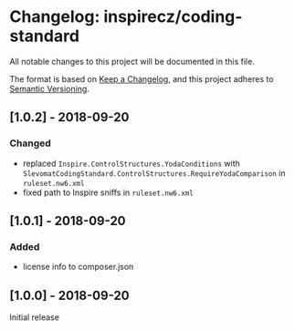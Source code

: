 # Changelog: inspirecz/coding-standard
All notable changes to this project will be documented in this file.

The format is based on [Keep a Changelog](https://keepachangelog.com/en/1.0.0/),
and this project adheres to [Semantic Versioning](https://semver.org/spec/v2.0.0.html).

## [1.0.2] - 2018-09-20
### Changed
- replaced `Inspire.ControlStructures.YodaConditions` with `SlevomatCodingStandard.ControlStructures.RequireYodaComparison` in `ruleset.nw6.xml`
- fixed path to Inspire sniffs in `ruleset.nw6.xml`

## [1.0.1] - 2018-09-20
### Added
- license info to composer.json

## [1.0.0] - 2018-09-20
Initial release
